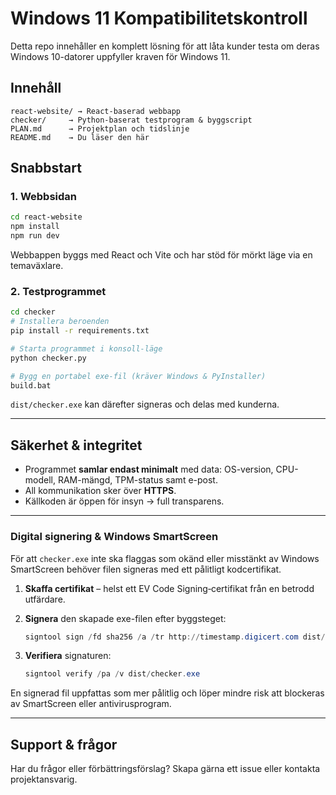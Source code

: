 # Windows 11 Kompatibilitetskontroll

Detta repo innehåller en komplett lösning för att låta kunder testa om deras Windows 10-datorer uppfyller kraven för Windows 11.

## Innehåll

```
react-website/ → React-baserad webbapp
checker/     → Python-baserat testprogram & byggscript
PLAN.md      → Projektplan och tidslinje
README.md    → Du läser den här
```

## Snabbstart

### 1. Webbsidan

```bash
cd react-website
npm install
npm run dev
```

Webbappen byggs med React och Vite och har stöd för mörkt läge via en temaväxlare.

### 2. Testprogrammet

```bash
cd checker
# Installera beroenden
pip install -r requirements.txt

# Starta programmet i konsoll-läge
python checker.py

# Bygg en portabel exe-fil (kräver Windows & PyInstaller)
build.bat
```

`dist/checker.exe` kan därefter signeras och delas med kunderna.

---
## Säkerhet & integritet

* Programmet **samlar endast minimalt** med data: OS-version, CPU-modell, RAM-mängd, TPM-status samt e-post.
* All kommunikation sker över **HTTPS**.
* Källkoden är öppen för insyn → full transparens.

---
### Digital signering & Windows SmartScreen

För att `checker.exe` inte ska flaggas som okänd eller misstänkt av Windows
SmartScreen behöver filen signeras med ett pålitligt kodcertifikat.

1. **Skaffa certifikat** – helst ett EV Code Signing‑certifikat från en betrodd
   utfärdare.
2. **Signera** den skapade exe-filen efter byggsteget:

   ```powershell
   signtool sign /fd sha256 /a /tr http://timestamp.digicert.com dist/checker.exe
   ```

3. **Verifiera** signaturen:

   ```powershell
   signtool verify /pa /v dist/checker.exe
   ```

En signerad fil uppfattas som mer pålitlig och löper mindre risk att blockeras av
SmartScreen eller antivirusprogram.

---
## Support & frågor

Har du frågor eller förbättringsförslag? Skapa gärna ett issue eller kontakta projektansvarig.
